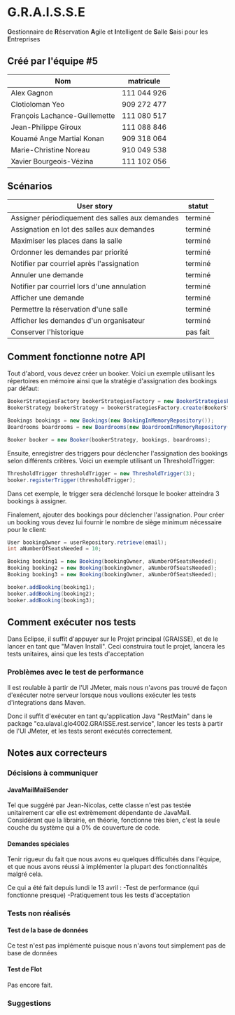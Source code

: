 ﻿# G.R.A.I.S.S.E
<b>G</b>estionnaire de <b>R</b>éservation <b>A</b>gile et <b>I</b>ntelligent de <b>S</b>alle <b>S</b>aisi pour les <b>E</b>ntreprises

## Créé par l'équipe #5

Nom                            | matricule
-------------------------------|-----------------------------------
Alex Gagnon                    |111 044 926
Clotioloman Yeo                |909 272 477
François Lachance-Guillemette  |111 080 517
Jean-Philippe Giroux           |111 088 846
Kouamé Ange Martial Konan      |909 318 064
Marie-Christine Noreau         |910 049 538
Xavier Bourgeois-Vézina        |111 102 056


## Scénarios

User story                                        | statut
--------------------------------------------------|-----------------------------------
Assigner périodiquement des salles aux demandes   |terminé
Assignation en lot des salles aux demandes        |terminé
Maximiser les places dans la salle                |terminé
Ordonner les demandes par priorité                |terminé
Notifier par courriel après l'assignation         |terminé
Annuler une demande                               |terminé
Notifier par courriel lors d'une annulation       |terminé
Afficher une demande                              |terminé
Permettre la réservation d'une salle              |terminé
Afficher les demandes d'un organisateur           |terminé
Conserver l'historique                            |pas fait

## Comment fonctionne notre API

Tout d'abord, vous devez créer un booker. Voici un exemple utilisant 
les répertoires en mémoire ainsi que la stratégie d'assignation des bookings par défaut:

```java
BookerStrategiesFactory bookerStrategiesFactory = new BookerStrategiesFactory();
BookerStrategy bookerStrategy = bookerStrategiesFactory.create(BookerStrategiesFactory.StrategyType.BASIC);

Bookings bookings = new Bookings(new BookingInMemoryRepository());
Boardrooms boardrooms = new Boardrooms(new BoardroomInMemoryRepository());

Booker booker = new Booker(bookerStrategy, bookings, boardrooms);
```

Ensuite, enregistrer des triggers pour déclencher l'assignation des bookings selon différents critères.
Voici un exemple utilisant un ThresholdTrigger:

```java
ThresholdTrigger thresholdTrigger = new ThresholdTrigger(3);
booker.registerTrigger(thresholdTrigger);
```

Dans cet exemple, le trigger sera déclenché lorsque le booker atteindra 3 bookings à assigner.

Finalement, ajouter des bookings pour déclencher l'assignation. Pour créer un booking vous devez lui fournir le nombre de siège minimum nécessaire pour le client:

```java
User bookingOwner = userRepository.retrieve(email);
int aNumberOfSeatsNeeded = 10;

Booking booking1 = new Booking(bookingOwner, aNumberOfSeatsNeeded);
Booking booking2 = new Booking(bookingOwner, aNumberOfSeatsNeeded);
Booking booking3 = new Booking(bookingOwner, aNumberOfSeatsNeeded);

booker.addBooking(booking1);
booker.addBooking(booking2);
booker.addBooking(booking3);
```

## Comment exécuter nos tests

Dans Eclipse, il suffit d'appuyer sur le Projet principal (GRAISSE), et de le lancer en tant que "Maven Install".
Ceci construira tout le projet, lancera les tests unitaires, ainsi que les tests d'acceptation

### Problèmes avec le test de performance

Il est roulable à partir de l'UI JMeter, mais nous n'avons pas trouvé de façon d'exécuter notre serveur lorsque nous voulions exécuter les tests d'integrations dans Maven.

Donc il suffit d'exécuter en tant qu'application Java "RestMain" dans le package "ca.ulaval.glo4002.GRAISSE.rest.service", lancer les tests à partir de l'UI JMeter, et les tests seront exécutés correctement.

## Notes aux correcteurs

### Décisions à communiquer

#### JavaMailMailSender

Tel que suggéré par Jean-Nicolas, cette classe n'est pas testée unitairement car elle est extrèmement dépendante de JavaMail. Considérant que la librairie, en théorie, fonctionne très bien, c'est la seule couche du système qui a 0% de couverture de code.

#### Demandes spéciales

Tenir rigueur du fait que nous avons eu quelques difficultés dans l'équipe, et que nous avons réussi à implémenter la plupart des fonctionnalités malgré cela.

Ce qui a été fait depuis lundi le 13 avril : 
-Test de performance (qui fonctionne presque)
-Pratiquement tous les tests d'acceptation


### Tests non réalisés

#### Test de la base de données

Ce test n'est pas implémenté puisque nous n'avons tout simplement pas de base de données

#### Test de Flot

Pas encore fait.

### Suggestions
